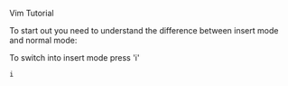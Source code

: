 Vim Tutorial

To start out you need to understand the difference between insert mode and normal mode:

To switch into insert mode press 'i'

    i
  
